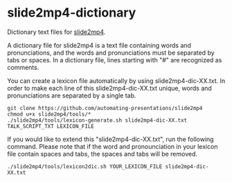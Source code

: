 # slide2mp4-dictionary
Dictionary text files for [slide2mp4](https://github.com/automating-presentations/slide2mp4).  

A dictionary file for slide2mp4 is a text file containing words and pronunciations, and the words and pronunciations must be separated by tabs or spaces. In a dictionary file, lines starting with "#" are recognized as comments.  

You can create a lexicon file automatically by using slide2mp4-dic-XX.txt. In order to make each line of this slide2mp4-dic-XX.txt unique, words and pronunciations are separated by a single tab.

```
git clone https://github.com/automating-presentations/slide2mp4
chmod u+x slide2mp4/tools/*
./slide2mp4/tools/lexicon-generate.sh slide2mp4-dic-XX.txt TALK_SCRIPT_TXT LEXICON_FILE
```

If you would like to extend this "slide2mp4-dic-XX.txt", run the following command. Please note that if the word and pronounciation in your lexicon file contain spaces and tabs, the spaces and tabs will be removed.

```
./slide2mp4/tools/lexicon2dic.sh YOUR_LEXICON_FILE slide2mp4-dic-XX.txt
```
